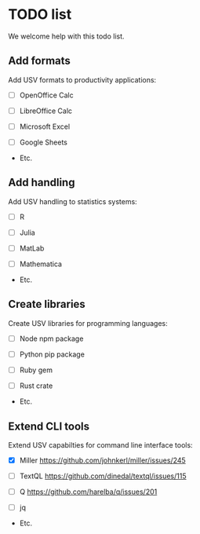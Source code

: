 # TODO list

We welcome help with this todo list.


## Add formats

Add USV formats to productivity applications:

* [ ] OpenOffice Calc

* [ ] LibreOffice Calc

* [ ] Microsoft Excel

* [ ] Google Sheets

* Etc.


## Add handling

Add USV handling to statistics systems:

* [ ] R

* [ ] Julia

* [ ] MatLab

* [ ] Mathematica

* Etc.


## Create libraries

Create USV libraries for programming languages:

* [ ] Node npm package

* [ ] Python pip package

* [ ] Ruby gem

* [ ] Rust crate

* Etc.


## Extend CLI tools

Extend USV capabilties for command line interface tools:

* [x] Miller <https://github.com/johnkerl/miller/issues/245>

* [ ] TextQL <https://github.com/dinedal/textql/issues/115>

* [ ] Q <https://github.com/harelba/q/issues/201>

* [ ] jq

* Etc.

